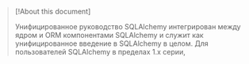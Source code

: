 > [!About this document]
>  
>  Унифицированное руководство SQLAlchemy интегрирован между ядром и ORM компонентами SQLAlchemy и служит как унифицированное введение в SQLAlchemy в целом. Для пользователей SQLAlchemy в пределах 1.x серии, 




